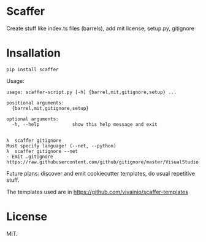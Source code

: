 # Scaffer

Create stuff like index.ts files (barrels), add mit license, setup.py, gitignore

# Insallation

```
pip install scaffer
```

Usage:

```
usage: scaffer-script.py [-h] {barrel,mit,gitignore,setup} ...

positional arguments:
  {barrel,mit,gitignore,setup}

optional arguments:
  -h, --help            show this help message and exit


λ  scaffer gitignore
Must specify language! (--net, --python)
λ  scaffer gitignore --net
- Emit .gitignore https://raw.githubusercontent.com/github/gitignore/master/VisualStudio.gitignore

```

Future plans: discover and emit cookiecutter templates, do usual repetitive stuff.

The templates used are in https://github.com/vivainio/scaffer-templates

# License

MIT.